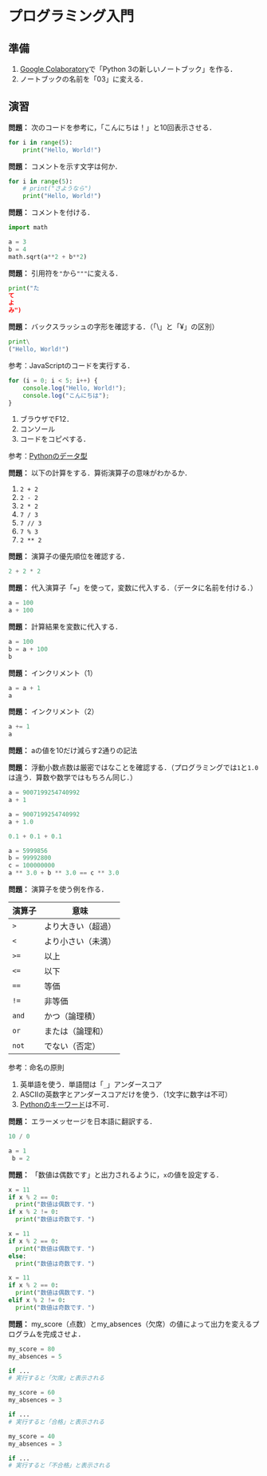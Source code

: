 # プログラミング入門

## 準備

1. [Google Colaboratory](https://research.google.com/colaboratory/)で「Python 3の新しいノートブック」を作る．
1. ノートブックの名前を「03」に変える．

## 演習

**問題：** 次のコードを参考に，「こんにちは！」と10回表示させる．

```python
for i in range(5):
    print("Hello, World!")
```

**問題：** コメントを示す文字は何か．

```python
for i in range(5):
    # print("さようなら")
    print("Hello, World!")
```

**問題：** コメントを付ける．

```python
import math

a = 3
b = 4
math.sqrt(a**2 + b**2)
```

**問題：** 引用符を`"`から`"""`に変える．

```python
print("た
て
よ
み")
```

**問題：** バックスラッシュの字形を確認する．（「\」と「¥」の区別）

```python
print\
("Hello, World!")
```

参考：JavaScriptのコードを実行する．

```javascript
for (i = 0; i < 5; i++) {
    console.log("Hello, World!");
    console.log("こんにちは");
}
```

1. ブラウザでF12．
1. コンソール
1. コードをコピペする．

参考：[Pythonのデータ型](https://pycamp.pycon.jp/textbook/3_types.html)

**問題：** 以下の計算をする．算術演算子の意味がわかるか．

1. `2 + 2`
1. `2 - 2`
1. `2 * 2`
1. `7 / 3`
1. `7 // 3`
1. `7 % 3`
1. `2 ** 2`

**問題：** 演算子の優先順位を確認する．

```python
2 + 2 * 2
```

**問題：** 代入演算子「`=`」を使って，変数に代入する．（データに名前を付ける．）

```python
a = 100
a + 100
```

**問題：** 計算結果を変数に代入する．

```python
a = 100
b = a + 100
b
```

**問題：** インクリメント（1）

```python
a = a + 1
a
```

**問題：** インクリメント（2）

```python
a += 1
a
```

**問題：** aの値を10だけ減らす2通りの記法

**問題：** 浮動小数点数は厳密ではなことを確認する．（プログラミングでは`1`と`1.0`は違う．算数や数学ではもちろん同じ．）

```python
a = 9007199254740992
a + 1
```

```python
a = 9007199254740992
a + 1.0
```

```python
0.1 + 0.1 + 0.1
```

```python
a = 5999856
b = 99992800
c = 100000000
a ** 3.0 + b ** 3.0 == c ** 3.0
```

**問題：** 演算子を使う例を作る．

演算子|意味
-|-
`>`|より大きい（超過）
`<`|より小さい（未満）
`>=`|以上
`<=`|以下
`==`|等価
`!=`|非等価
`and`|かつ（論理積）
`or`|または（論理和）
`not`|でない（否定）

参考：命名の原則

1. 英単語を使う．単語間は「`_`」アンダースコア
1. ASCIIの英数字とアンダースコアだけを使う．（1文字に数字は不可）
1. [Pythonのキーワード](https://docs.python.org/ja/3/reference/lexical_analysis.html#keyword)は不可．

**問題：** エラーメッセージを日本語に翻訳する．

```python
10 / 0
```

```python
a = 1
 b = 2
```

**問題：** 「数値は偶数です」と出力されるように，`x`の値を設定する．

```python
x = 11
if x % 2 == 0:
  print("数値は偶数です．")
if x % 2 != 0:
  print("数値は奇数です．")
```

```python
x = 11
if x % 2 == 0:
  print("数値は偶数です．")
else:
  print("数値は奇数です．")
```

```python
x = 11
if x % 2 == 0:
  print("数値は偶数です．")
elif x % 2 != 0:
  print("数値は奇数です．")
```

**問題：** my_score（点数）とmy_absences（欠席）の値によって出力を変えるプログラムを完成させよ．

```python
my_score = 80
my_absences = 5

if ...
# 実行すると「欠席」と表示される
```

```python
my_score = 60
my_absences = 3

if ...
# 実行すると「合格」と表示される
```

```python
my_score = 40
my_absences = 3

if ...
# 実行すると「不合格」と表示される
```